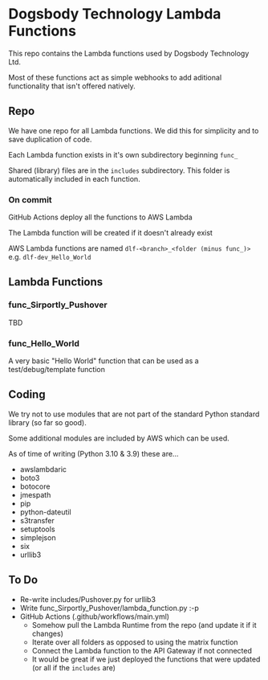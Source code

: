 # Dogsbody Technology Lambda Functions
This repo contains the Lambda functions used by Dogsbody Technology Ltd. 

Most of these functions act as simple webhooks to add aditional functionality that isn't offered natively.


## Repo
We have one repo for all Lambda functions. We did this for simplicity and to save duplication of code.

Each Lambda function exists in it's own subdirectory beginning `func_`

Shared (library) files are in the `includes` subdirectory. This folder is automatically included in each function.

### On commit
GitHub Actions deploy all the functions to AWS Lambda

The Lambda function will be created if it doesn't already exist

AWS Lambda functions are named `dlf-<branch>_<folder (minus func_)>` e.g. `dlf-dev_Hello_World`


## Lambda Functions

### func_Sirportly_Pushover
TBD

### func_Hello_World
A very basic "Hello World" function that can be used as a test/debug/template function


## Coding
We try not to use modules that are not part of the standard Python standard library (so far so good).

Some additional modules are included by AWS which can be used.

As of time of writing (Python 3.10 & 3.9) these are...
- awslambdaric
- boto3
- botocore
- jmespath
- pip
- python-dateutil
- s3transfer
- setuptools
- simplejson
- six
- urllib3


## To Do
- Re-write includes/Pushover.py for urllib3
- Write func_Sirportly_Pushover/lambda_function.py :-p
- GitHub Actions (.github/workflows/main.yml)
  - Somehow pull the Lambda Runtime from the repo (and update it if it changes)
  - Iterate over all folders as opposed to using the matrix function
  - Connect the Lambda function to the API Gateway if not connected
  - It would be great if we just deployed the functions that were updated (or all if the `includes` are)

